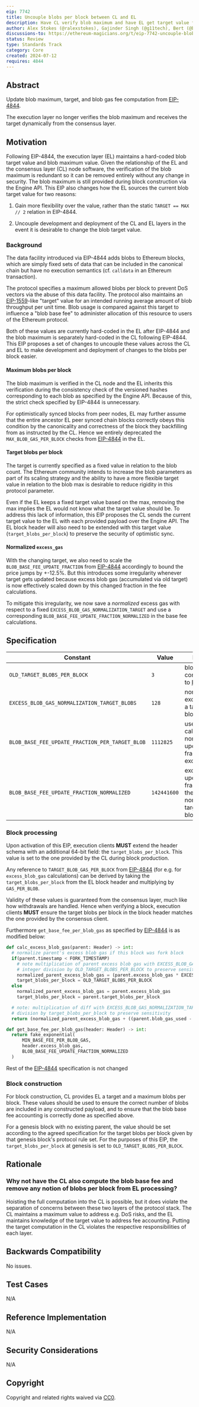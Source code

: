 ```yaml
---
eip: 7742
title: Uncouple blobs per block between CL and EL
description: Have CL verify blob maximum and have EL get target value from CL
author: Alex Stokes (@ralexstokes), Gajinder Singh (@g11tech), Bert (@bkellerman)
discussions-to: https://ethereum-magicians.org/t/eip-7742-uncouple-blob-count-between-cl-and-el/20550
status: Review
type: Standards Track
category: Core
created: 2024-07-12
requires: 4844
---
```


## Abstract

Update blob maximum, target, and blob gas fee computation from [EIP-4844](./eip-4844.md).

The execution layer no longer verifies the blob maximum and receives the target dynamically from the consensus layer.

## Motivation

Following EIP-4844, the execution layer (EL) maintains a hard-coded blob target value and blob maximum value. Given the relationship
of the EL and the consensus layer (CL) node software, the verification of the blob maximum is redundant so it can be removed
entirely without any change in security. The blob maximum is still provided during block construction via the Engine API.
This EIP also changes how the EL sources the current blob target value for two reasons:

1) Gain more flexibility over the value, rather than the static `TARGET == MAX // 2` relation in EIP-4844.

2) Uncouple development and deployment of the CL and EL layers in the event it is desirable to change the blob target value.

### Background

The data facility introduced via EIP-4844 adds blobs to Ethereum blocks, which are simply fixed sets of data that can be
included in the canonical chain but have no execution semantics (cf. `calldata` in an Ethereum transaction).

The protocol specifies a maximum allowed blobs per block to prevent DoS vectors via the abuse of this data facility.
The protocol also maintains an [EIP-1559](./eip-1559.md)-like "target" value for an intended running average amount of blob throughput per
unit time. Blob usage is compared against this target to influence a "blob base fee" to administer allocation of this
resource to users of the Ethereum protocol.

Both of these values are currently hard-coded in the EL after EIP-4844 and the blob maximum is separately hard-coded in
the CL following EIP-4844. This EIP proposes a set of changes to uncouple these values across the CL and EL to make development
and deployment of changes to the blobs per block easier.

#### Maximum blobs per block

The blob maximum is verified in the CL node and the EL inherits this verification during the consistency check of the
versioned hashes corresponding to each blob as specified by the Engine API. Because of this, the strict check specified
by EIP-4844 is unnecessary.

For optimistically synced blocks from peer nodes, EL may further assume that the entire ancestor EL peer synced chain
blocks correctly obeys this condition by the canonicality and correctness of the block they backfilling from as instructed
by the CL. Hence we entirely deprecated the `MAX_BLOB_GAS_PER_BLOCK` checks from [EIP-4844](./eip-4844.md) in the EL.

#### Target blobs per block

The target is currently specified as a fixed value in relation to the blob count. The Ethereum community intends to increase
the blob parameters as part of its scaling strategy and the ability to have a more flexible target value in relation to
the blob max is desirable to reduce rigidity in this protocol parameter.

Even if the EL keeps a fixed target value based on the max, removing the max implies the EL would not know what the target
value should be. To address this lack of information, this EIP proposes the CL sends the current target value to the EL
with each provided payload over the Engine API. The EL block header will also need to be extended with this target value
(`target_blobs_per_block`) to preserve the security of optimistic sync.

#### Normalized `excess_gas`

With the changing target, we also need to scale the `BLOB_BASE_FEE_UPDATE_FRACTION` from [EIP-4844](./eip-4844.md)
accordingly to bound the price jumps by +-12.5%. But this introduces some irregularity whenever target gets updated because
excess blob gas (accumulated via old target) is now effectively scaled down by this changed fraction in the fee calculations.

To mitigate this irregularity, we now save a _normalized_ excess gas with respect to a fixed
`EXCESS_BLOB_GAS_NORMALIZATION_TARGET` and use a corresponding `BLOB_BASE_FEE_UPDATE_FRACTION_NORMALIZED` in the base fee
calculations.

## Specification

| Constant | Value | Remarks|
| - | - | - |
| `OLD_TARGET_BLOBS_PER_BLOCK` | `3` | blob target corresponding to [EIP-4844](./eip-4844.md) |
| `EXCESS_BLOB_GAS_NORMALIZATION_TARGET_BLOBS` | `128` | normalize excess gas to a target of `128` blobs |
| `BLOB_BASE_FEE_UPDATE_FRACTION_PER_TARGET_BLOB` | `1112825` | used to calculate normalized update fraction for excess gas |
| `BLOB_BASE_FEE_UPDATE_FRACTION_NORMALIZED` | `142441600`| excess gas update fraction for the normalized target of `128` blobs |

### Block processing

Upon activation of this EIP, execution clients **MUST** extend the header schema with an
additional 64-bit field: the `target_blobs_per_block`. This value is set to the one provided by the CL during block
production.

Any reference to `TARGET_BLOB_GAS_PER_BLOCK` from [EIP-4844](./eip-4844.md) (for e.g. for `excess_blob_gas` calculations)
can be derived by taking the `target_blobs_per_block` from the EL block header and multiplying by `GAS_PER_BLOB`.

Validity of these values is guaranteed from the consensus layer, much like how withdrawals are handled. Hence when
verifying a block, execution clients **MUST** ensure the target blobs per block in the block header matches the one
provided by the consensus client.

Furthermore `get_base_fee_per_blob_gas` as specified by [EIP-4844](./eip-4844.md) is as modified below:


```python
def calc_excess_blob_gas(parent: Header) -> int:
  # normalize parent's excess blob gas if this block was fork block
  if(parent.timestamp < FORK_TIMESTAMP)
    # note multiplication of parent excess blob gas with EXCESS_BLOB_GAS_NORMALIZATION_TARGET_BLOBS is before
    # integer division by OLD_TARGET_BLOBS_PER_BLOCK to preserve sensitivity
    normalized_parent_excess_blob_gas = (parent.excess_blob_gas * EXCESS_BLOB_GAS_NORMALIZATION_TARGET_BLOBS) // OLD_TARGET_BLOBS_PER_BLOCK
    target_blobs_per_block = OLD_TARGET_BLOBS_PER_BLOCK
  else
    normalized_parent_excess_blob_gas = parent.excess_blob_gas
    target_blobs_per_block = parent.target_blobs_per_block

  # note: multiplication of diff with EXCESS_BLOB_GAS_NORMALIZATION_TARGET_BLOBS is before interger 
  # division by target_blobs_per_block to preserve sensitivity
  return (normalized_parent_excess_blob_gas + ((parent.blob_gas_used - target_blob_gas) * EXCESS_BLOB_GAS_NORMALIZATION_TARGET_BLOBS) // target_blobs_per_block)

def get_base_fee_per_blob_gas(header: Header) -> int:
  return fake_exponential(
      MIN_BASE_FEE_PER_BLOB_GAS,
      header.excess_blob_gas,
      BLOB_BASE_FEE_UPDATE_FRACTION_NORMALIZED
  )
```

Rest of the [EIP-4844](./eip-4844.md) specification is not changed

### Block construction

For block construction, CL provides EL a target and a maximum blobs per block. These values should be used to ensure the correct number of blobs are included in any constructed payload, and to ensure that the blob base fee accounting is correctly done as specified above.

For a genesis block with no existing parent, the value should be set according to the agreed specification for the target blobs per block given by that genesis block's protocol rule set. For the purposes of this EIP, the `target_blobs_per_block` at genesis is set to `OLD_TARGET_BLOBS_PER_BLOCK`.

## Rationale

### Why not have the CL also compute the blob base fee and remove any notion of blobs per block from EL processing?

Hoisting the full computation into the CL is possible, but it does violate the separation of concerns between these two layers of the protocol stack.
The CL maintains a maximum value to address e.g. DoS risks, and the EL maintains knowledge of the target value to address fee accounting.
Putting the target computation in the CL violates the respective responsibilities of each layer.

## Backwards Compatibility

No issues.

## Test Cases

N/A

## Reference Implementation

N/A

## Security Considerations

N/A

## Copyright

Copyright and related rights waived via [CC0](../LICENSE.md).
